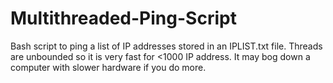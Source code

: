 # Multithreaded-Ping-Script
Bash script to ping a list of IP addresses stored in an IPLIST.txt file. Threads are unbounded so it is very fast for <1000 IP address. It may bog down a computer with slower hardware if you do more.
